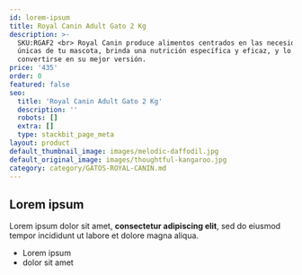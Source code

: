 ```yaml
---
id: lorem-ipsum
title: Royal Canin Adult Gato 2 Kg
description: >-
  SKU:RGAF2 <br> Royal Canin produce alimentos centrados en las necesidades
  únicas de tu mascota, brinda una nutrición específica y eficaz, y lo ayuda a
  convertirse en su mejor versión.
price: '435'
order: 0
featured: false
seo:
  title: 'Royal Canin Adult Gato 2 Kg'
  description: ''
  robots: []
  extra: []
  type: stackbit_page_meta
layout: product
default_thumbnail_image: images/melodic-daffodil.jpg
default_original_image: images/thoughtful-kangaroo.jpg
category: category/GATOS-ROYAL-CANIN.md
---
```

## Lorem ipsum

Lorem ipsum dolor sit amet, **consectetur adipiscing elit**, sed do eiusmod tempor incididunt ut labore et dolore magna aliqua.

- Lorem ipsum
- dolor sit amet